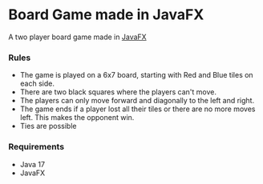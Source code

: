 Board Game made in JavaFX
=========================

A two player board game made in [JavaFX](https://openjfx.io/)

### Rules
- The game is played on a 6x7 board, starting with Red and Blue tiles on
  each side.
- There are two black squares where the players can't move.
- The players can only move forward and diagonally to the left and
  right.
- The game ends if a player lost all their tiles or there are no more
  moves left. This makes the opponent win.
- Ties are possible

### Requirements
- Java 17
- JavaFX

